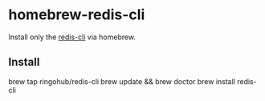 # homebrew-redis-cli

Install only the [redis-cli](http://redis.io/) via homebrew.

## Install

brew tap ringohub/redis-cli
brew update && brew doctor
brew install redis-cli
